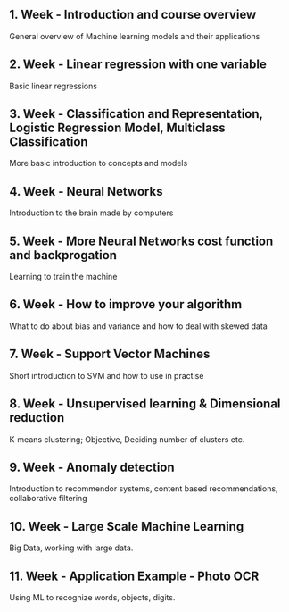 ## 1. Week - Introduction and course overview

General overview of Machine learning models and their applications


## 2. Week - Linear regression with one variable

Basic linear regressions 


## 3. Week - Classification and Representation, Logistic Regression Model, Multiclass Classification

More basic introduction to concepts and models


## 4. Week - Neural Networks 

Introduction to the brain made by computers


## 5. Week - More Neural Networks cost function and backprogation 

Learning to train the machine 


## 6. Week - How to improve your algorithm 

What to do about bias and variance and how to deal with skewed data

## 7. Week - Support Vector Machines

Short introduction to SVM and how to use in practise

## 8. Week - Unsupervised learning & Dimensional reduction

K-means clustering; Objective, Deciding number of clusters etc. 


## 9. Week - Anomaly detection 

Introduction to recommendor systems, content based recommendations, collaborative filtering

## 10. Week - Large Scale Machine Learning

Big Data, working with large data. 

## 11. Week - Application Example - Photo OCR

Using ML to recognize words, objects, digits. 






